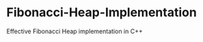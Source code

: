 Fibonacci-Heap-Implementation
=============================

Effective Fibonacci Heap implementation in C++
